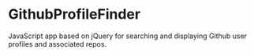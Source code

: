 # GithubProfileFinder

JavaScript app based on jQuery for searching and displaying Github user profiles and associated repos. 
